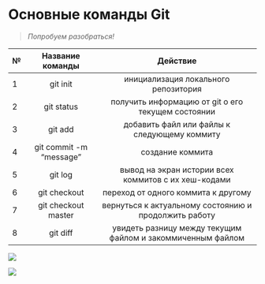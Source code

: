 # __Основные команды Git__
> *Попробуем разобраться!*


№ |Название команды | Действие 
:----|:--------:|:--------------------:
1|git init |инициализация локального репозитория
2|git status |получить информацию от git о его текущем состоянии
3|git add |добавить файл или файлы к следующему коммиту
4|git commit -m “message” |создание коммита
5|git log   |вывод на экран истории всех коммитов с их хеш-кодами
6|git checkout   |переход от одного коммита к другому
7|git checkout master  |вернуться к актуальному состоянию и продолжить работу
8|git diff |увидеть разницу между текущим файлом и закоммиченным файлом


![](/6LpfMuuV4t4.jpg)

![](/1379659043_1668981312.jpg)



